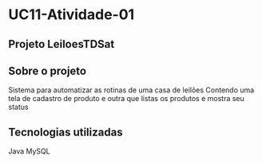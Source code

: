 # UC11-Atividade-01
## Projeto LeiloesTDSat
## Sobre o projeto
Sistema para automatizar as rotinas de uma casa de leilões
Contendo uma tela de cadastro de produto e outra que listas os produtos e mostra seu status
## Tecnologias utilizadas
Java
MySQL
